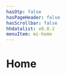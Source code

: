 ```yaml
---
hasOtp: false
hasPageHeader: false
hasScrollbar: false
hhdatalist: v0.0.2
menuItem: mi-home
---
```


# Home

